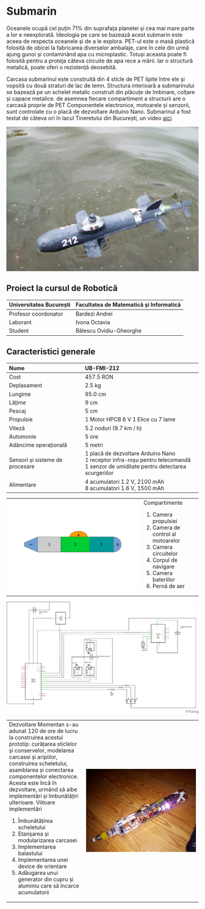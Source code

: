 # Submarin

Oceanele ocupă cel puțin 71% din suprafața planetei și cea mai mare parte a lor e neexplorată. Ideologia pe care se bazează acest submarin este aceea de respecta oceanele și de a le explora. PET-ul este o masă plastică folosită de obicei la fabricarea diverselor ambalaje, care în cele din urmă ajung gunoi și contaminând apa cu microplastic. Totuși aceasta poate fi folosită pentru a proteja câteva circuite de apa rece a mării. Iar o structură metalică, poate oferi o rezistență deosebită.

Carcasa submarinul este construită din 4 sticle de PET lipite între ele și vopsită cu două straturi de lac de lemn. Structura interioară a submarinului se bazează pe un schelet metalic construit din plăcuțe de îmbinare, colțare și capace metalice. de asemnea fiecare compartiment a structurii are o carcasă proprie de PET Componentele electronice, motoarele și senzorii, sunt controlate cu o placă de dezvoltare Arduino Nano. Submarinul a fost testat de câteva ori în lacul Tineretului din București, un video [aici](https://www.youtube.com/watch?v=reCAACpi1qQ|alt=octocat).

![Pe apă](https://raw.githubusercontent.com/BalescuOvidiu/Submarin/master/img/onWater.jpg "În Parcul Tineretului pe lac")


## Proiect la cursul de Robotică

| Universitatea București | Facultatea de Matematică și Informatică |
|:------------------------|:----------------------------------------|
| Profesor coordonator    | Bardezi Andrei                          |  
| Laborant                | Ivona Octavia                           |
| Student                 | Bălescu Ovidiu-Gheorghe                 |


## Caracteristici generale

| Nume 	| UB-FMI-212 	|
|:-----------------|:-------------------------|
| Cost 	| 457.5 RON 	|
| Deplasament 	| 2.5 kg 	|
| Lungime 	| 95.0 cm 	|
| Lățime 	| 9 cm 	|
| Pescaj 	| 5 cm 	|
| Propulsie 	| 1 Motor HPCB 6 V 1 Elice cu 7 lame 	|
| Viteză 	| 5.2 noduri (9.7 km / h) 	|
| Automonie 	| 5 ore 	|
| Adâncime operațională 	| 5 metri 	|
| Sensori și  sisteme de procesare 	| 1 placă de dezvoltare Arduino Nano <br> 1 receptor infra-roșu pentru telecomandă <br> 1 senzor de umiditate pentru detectarea scurgeriilor 	|
| Alimentare 	| 4 acumulatori 1.2 V, 2100 mAh <br> 8 acumulatori 1.6 V, 1500 mAh 	|



<table>
   <tr>
     <td valign="top" width="70%">
      <img src="https://raw.githubusercontent.com/BalescuOvidiu/Submarin/master/img/parts.png"/>
     </td>
     <td valign="top" width="30%">
      Compartimente
      <ol>
        <li>Camera propulsiei</li>
        <li>Camera de control al motoarelor</li>
        <li>Camera circuitelor</li>
        <li>Corpul de navigare</li>
        <li>Camera bateriilor</li>
        <li>Pernă de aer</li>
      </ol>
     </td>
  </tr>
</table>

<img src="https://raw.githubusercontent.com/BalescuOvidiu/Submarin/master/img/schem.png"/>

<table>
  <tr>
    <td valign="top" width="40%">
      Dezvoltare
      Momentan s-au adunat 120 de ore de lucru la construirea acestui prototip: curățarea sticlelor și conservelor, modelarea carcasei și aripiilor,  construirea scheletului, asamblarea și conectarea componentelor electronice.
      Acesta este încă în dezvoltare, urmând să aibe implementări și îmbunătățiri ulterioare.
      Viitoare implementări
      <ol>
        <li>Îmbunătățirea scheletului</li>
        <li>Etanșarea și modularizarea carcasei</li>
        <li>Implementarea balastului</li>
        <li>Implementarea unei device de orientare</li>
        <li>Adăugarea unui generator din cupru și aluminiu care să încarce acumulatorii</li>
      </ol>  
    </td valign="top" width="60%">
    <td>
      <img src="https://raw.githubusercontent.com/BalescuOvidiu/Submarin/master/img/inside.jpg"/>
    </td>
  </tr>
</table>
